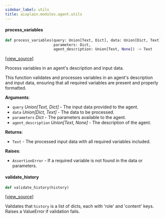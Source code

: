 ```yaml
---
sidebar_label: utils
title: aixplain.modules.agent.utils
---
```


#### process\_variables

```python
def process_variables(query: Union[Text, Dict], data: Union[Dict, Text],
                      parameters: Dict,
                      agent_description: Union[Text, None]) -> Text
```

[[view_source]](https://github.com/aixplain/aiXplain/blob/main/aixplain/modules/agent/utils.py#L5)

Process variables in an agent&#x27;s description and input data.

This function validates and processes variables in an agent&#x27;s description and
input data, ensuring that all required variables are present and properly
formatted.

**Arguments**:

- `query` _Union[Text, Dict]_ - The input data provided to the agent.
- `data` _Union[Dict, Text]_ - The data to be processed.
- `parameters` _Dict_ - The parameters available to the agent.
- `agent_description` _Union[Text, None]_ - The description of the agent.
  

**Returns**:

- `Text` - The processed input data with all required variables included.
  

**Raises**:

- `AssertionError` - If a required variable is not found in the data or parameters.

#### validate\_history

```python
def validate_history(history)
```

[[view_source]](https://github.com/aixplain/aiXplain/blob/main/aixplain/modules/agent/utils.py#L55)

Validates that `history` is a list of dicts, each with &#x27;role&#x27; and &#x27;content&#x27; keys.
Raises a ValueError if validation fails.


